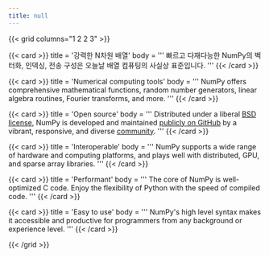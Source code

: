 ```yaml
---
title: null
---
```


{{< grid columns="1 2 2 3" >}}

{{< card >}}
title = '강력한 N차원 배열'
body = '''
빠르고 다재다능한 NumPy의 벡터화, 인덱싱, 전송 구성은 오늘날 배열 컴퓨팅의 사실상 표준입니다.
'''
{{< /card >}}

{{< card >}}
title = 'Numerical computing tools'
body = '''
NumPy offers comprehensive mathematical functions, random number generators, linear algebra routines, Fourier transforms, and more.
'''
{{< /card >}}

{{< card >}}
title = 'Open source'
body = '''
Distributed under a liberal [BSD license](https://github.com/numpy/numpy/blob/main/LICENSE.txt), NumPy is developed and maintained [publicly on GitHub](https://github.com/numpy/numpy) by a vibrant, responsive, and diverse [community](/community).
'''
{{< /card >}}

{{< card >}}
title = 'Interoperable'
body = '''
NumPy supports a wide range of hardware and computing platforms, and plays well with distributed, GPU, and sparse array libraries.
'''
{{< /card >}}

{{< card >}}
title = 'Performant'
body = '''
The core of NumPy is well-optimized C code. Enjoy the flexibility of Python with the speed of compiled code.
'''
{{< /card >}}

{{< card >}}
title = 'Easy to use'
body = '''
NumPy's high level syntax makes it accessible and productive for programmers from any background or experience level.
'''
{{< /card >}}

{{< /grid >}}
